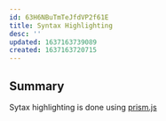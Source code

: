 ```yaml
---
id: 63H6NBuTmTeJfdVP2f61E
title: Syntax Highlighting
desc: ''
updated: 1637163739089
created: 1637163720715
---
```


## Summary

Sytax highlighting is done using [prism.js](https://prismjs.com/)
